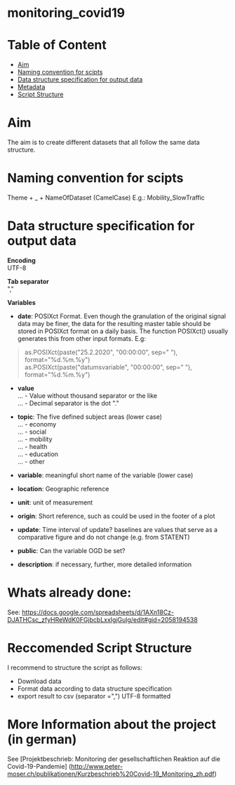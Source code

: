 
# monitoring_covid19

# Table of Content
- [Aim](https://github.com/statistikZH/monitoring_covid19/tree/master#aim)
- [Naming convention for scipts](https://github.com/statistikZH/monitoring_covid19/tree/master#naming-convention-for-scipts)
- [Data structure specification for output data](https://github.com/statistikZH/monitoring_covid19/tree/master#data-structure-specification-for-output-data)
- [Metadata](https://github.com/statistikZH/monitoring_covid19/tree/master#metadata)
- [Script Structure](https://github.com/statistikZH/monitoring_covid19/tree/master#script-structure)

# Aim
The aim is to create different datasets that all follow the same data structure. 

# Naming convention for scipts
Theme  + _ +  NameOfDataset (CamelCase)
E.g.: Mobility_SlowTraffic

# Data structure specification for output data

**Encoding**<br>
UTF-8 <br>

**Tab separator**<br>
"," <br>

**Variables**<br>

- **date**: POSIXct Format. Even though the granulation of the original signal data may be finer, the data for the resulting master table should be stored in POSIXct format on a daily basis. The function POSIXct() usually generates this from other input formats. E.g:<br>
> as.POSIXct(paste("25.2.2020", "00:00:00", sep=" "), format="%d.%m.%y")  
> as.POSIXct(paste("datumsvariable", "00:00:00", sep=" "), format="%d.%m.%y")	 

- **value** <br>
... - Value without thousand separator or the like  <br>
... - Decimal separator is the dot "."<br>

- **topic**: The five defined subject areas (lower case) <br>
... - economy <br>
... - social <br>
... - mobility <br>
... - health <br>
... - education <br>
... - other <br>

- **variable**: meaningful short name of the variable (lower case) <br>

- **location**: Geographic reference <br>

- **unit**: unit of measurement <br>

- **origin**: Short reference, such as could be used in the footer of a plot <br>

- **update**: Time interval of update? baselines are values that serve as a comparative figure and do not change (e.g. from STATENT) <br>

- **public**: Can the variable OGD be set? <br>	

- **description**: if necessary, further, more detailed information  <br>

# Whats already done:

See: https://docs.google.com/spreadsheets/d/1AXn18Cz-DJATHCsc_zfyHReWdK0FGjbcbLxxIgjGulg/edit#gid=2058194538

# Reccomended Script Structure

I recommend to structure the script as follows: <br>
- Download data <br>
- Format data according to data structure specification <br>
- export result to csv (separator =",") UTF-8 formatted <br>

# More Information about the project (in german)

See [Projektbeschrieb: Monitoring der gesellschaftlichen Reaktion auf die Covid-19-Pandemie] (http://www.peter-moser.ch/publikationen/Kurzbeschrieb%20Covid-19_Monitoring_zh.pdf)